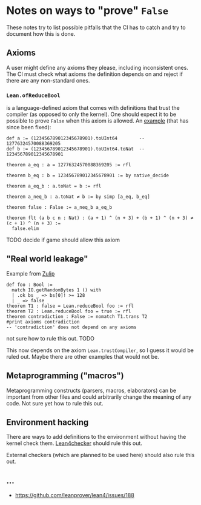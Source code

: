 # Notes on ways to "prove" `False`

These notes try to list possible pitfalls that the CI has to catch and try to document how this is done.

## Axioms

A user might define any axioms they please, including inconsistent ones. The CI must check what axioms the definition depends on and reject if there are any non-standard ones.


### `Lean.ofReduceBool`

is a language-defined axiom that comes with definitions that trust the compiler (as opposed to only the kernel).
One should expect it to be possible to prove `False` when this axiom is allowed.
An [example](https://leanprover.zulipchat.com/#narrow/stream/270676-lean4/topic/.E2.9C.94.20.23eval.20optimization.20bug.3F/near/441368912) (that has since been fixed):
```lean
def a := (123456789012345678901).toUInt64        -- 12776324570088369205
def b := (123456789012345678901).toUInt64.toNat  -- 123456789012345678901

theorem a_eq : a = 12776324570088369205 := rfl

theorem b_eq : b = 123456789012345678901 := by native_decide

theorem a_eq_b : a.toNat = b := rfl

theorem a_neq_b : a.toNat ≠ b := by simp [a_eq, b_eq]

theorem false : False := a_neq_b a_eq_b

theorem flt (a b c n : Nat) : (a + 1) ^ (n + 3) + (b + 1) ^ (n + 3) ≠ (c + 1) ^ (n + 3) :=
  false.elim
```

TODO decide if game should allow this axiom

## "Real world leakage"

Example from [Zulip](https://leanprover.zulipchat.com/#narrow/stream/270676-lean4/topic/soundness.20bug.3A.20native_decide.20leakage/near/395967589)

```lean
def foo : Bool :=
  match IO.getRandomBytes 1 () with
  | .ok bs _ => bs[0]! >= 128
  | _ => false
theorem T1 : false = Lean.reduceBool foo := rfl
theorem T2 : Lean.reduceBool foo = true := rfl
theorem contradiction : False := nomatch T1.trans T2
#print axioms contradiction
-- 'contradiction' does not depend on any axioms
```

not sure how to rule this out. TODO

This now depends on the axiom `Lean.trustCompiler`, so I guess it would be ruled out.
Maybe there are other examples that would not be.

## Metaprogramming ("macros")

Metaprogramming constructs (parsers, macros, elaborators) can be important from other files and could arbitrarily change the meaning of any code. Not sure yet how to rule this out.

## Environment hacking

There are ways to add definitions to the environment without having the kernel check them.
[Lean4checker](https://github.com/leanprover/lean4checker) should rule this out.

External checkers (which are planned to be used here) should also rule this out.


## ...

- https://github.com/leanprover/lean4/issues/188
